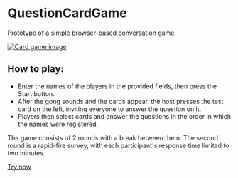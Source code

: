 # QuestionCardGame
Prototype of a simple browser-based conversation game

<a href="https://kdevaulo.github.io/QuestionCardGame/"><img alt="Card game image" title="Try now" src="https://github.com/Kdevaulo/QuestionCardGame/assets/83307472/6ed2459b-10a6-4622-ad9f-ba125a76ae2f"/></a>

## How to play:

- Enter the names of the players in the provided fields, then press the Start button.
- After the gong sounds and the cards appear, the host presses the test card on the left, inviting everyone to answer the question on it.
- Players then select cards and answer the questions in the order in which the names were registered.
  
The game consists of 2 rounds with a break between them. The second round is a rapid-fire survey, with each participant's response time limited to two minutes.

[Try now](https://kdevaulo.github.io/QuestionCardGame/)